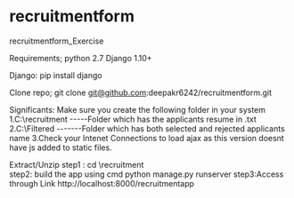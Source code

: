 # recruitmentform
recruitmentform_Exercise

Requirements;
python 2.7
Django 1.10+

Django:
  pip install django

Clone repo;
  git clone git@github.com:deepakr6242/recruitmentform.git


Significants:
Make sure you create the following folder in your system
1.C:\recruitment   -----Folder which has the applicants  resume in .txt 
2.C:\\Filtered -------Folder which has both selected and rejected applicants name
3.Check your Intenet Connections to load ajax as this version doesnt have js added to static files.



Extract/Unzip
  step1 : cd \recruitment\
  step2: build the app using cmd
       python manage.py runserver
  step3:Access through Link http://localhost:8000/recruitmentapp
 
 


